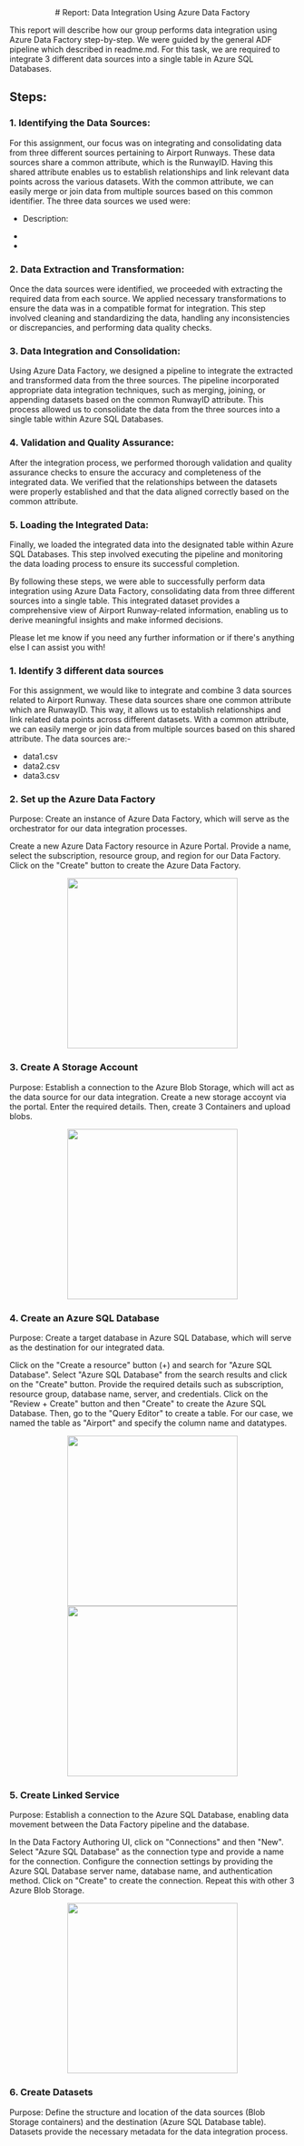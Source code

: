 <div align="center">
   # Report: Data Integration Using Azure Data Factory
</div>

This report will describe how our group performs data integration using Azure Data Factory step-by-step. We were guided by the general ADF pipeline which described in readme.md. For this task, we are required to integrate 3 different data sources into a single table in Azure SQL Databases. 

## Steps:

### 1. Identifying the Data Sources:
   For this assignment, our focus was on integrating and consolidating data from three different sources pertaining to Airport Runways. These data sources share a common attribute, which is the RunwayID. Having this shared attribute enables us to establish relationships and link relevant data points across the various datasets. With the common attribute, we can easily merge or join data from multiple sources based on this common identifier. The three data sources we used were: 

   - [Source 1]: Cars.csv
   Description: 

   - [Source 2]: 
   Description: 

   - [Source 3]: 
   Description: 
   
### 2. Data Extraction and Transformation:
   Once the data sources were identified, we proceeded with extracting the required data from each source. We applied necessary transformations to ensure the data was in a compatible format for integration. This step involved cleaning and standardizing the data, handling any inconsistencies or discrepancies, and performing data quality checks.

### 3. Data Integration and Consolidation:
   Using Azure Data Factory, we designed a pipeline to integrate the extracted and transformed data from the three sources. The pipeline incorporated appropriate data integration techniques, such as merging, joining, or appending datasets based on the common RunwayID attribute. This process allowed us to consolidate the data from the three sources into a single table within Azure SQL Databases.

### 4. Validation and Quality Assurance:
   After the integration process, we performed thorough validation and quality assurance checks to ensure the accuracy and completeness of the integrated data. We verified that the relationships between the datasets were properly established and that the data aligned correctly based on the common attribute.

### 5. Loading the Integrated Data:
   Finally, we loaded the integrated data into the designated table within Azure SQL Databases. This step involved executing the pipeline and monitoring the data loading process to ensure its successful completion.

By following these steps, we were able to successfully perform data integration using Azure Data Factory, consolidating data from three different sources into a single table. This integrated dataset provides a comprehensive view of Airport Runway-related information, enabling us to derive meaningful insights and make informed decisions.

Please let me know if you need any further information or if there's anything else I can assist you with!







### 1. Identify 3 different data sources
For this assignment, we would like to integrate and combine 3 data sources related to Airport Runway. These data sources share one common attribute which are RunwayID. This way, it allows us to establish relationships and link related data points across different datasets. With a common attribute, we can easily merge or join data from multiple sources based on this shared attribute. The data sources are:-
- data1.csv
- data2.csv
- data3.csv

### 2. Set up the Azure Data Factory
Purpose: Create an instance of Azure Data Factory, which will serve as the orchestrator for our data integration processes.

Create a new Azure Data Factory resource in Azure Portal. Provide a name, select the subscription, resource group, and region for our Data Factory. Click on the "Create" button to create the Azure Data Factory.
<p align="center">
  <img src="images/datafactory.jpg" height= '300px'>
</p>

### 3. Create A Storage Account
Purpose: Establish a connection to the Azure Blob Storage, which will act as the data source for our data integration.
Create a new storage accoynt via the portal. Enter the required details. Then, create 3 Containers and upload blobs. 
<p align="center">
  <img src="images/storageacc.jpg" height= '300px'>
</p>

### 4. Create an Azure SQL Database
Purpose: Create a target database in Azure SQL Database, which will serve as the destination for our integrated data.

Click on the "Create a resource" button (+) and search for "Azure SQL Database". Select "Azure SQL Database" from the search results and click on the "Create" button. Provide the required details such as subscription, resource group, database name, server, and credentials. Click on the "Review + Create" button and then "Create" to create the Azure SQL Database. Then, go to the "Query Editor" to create a table. For our case, we named the table as "Airport" and specify the column name and datatypes. 
<p align="center">
  <img src="images/database.jpg" height= '300px'>
  <img src="images/query.jpg" height= '300px'>
</p>

### 5. Create Linked Service
Purpose: Establish a connection to the Azure SQL Database, enabling data movement between the Data Factory pipeline and the database.

In the Data Factory Authoring UI, click on "Connections" and then "New". Select "Azure SQL Database" as the connection type and provide a name for the connection. Configure the connection settings by providing the Azure SQL Database server name, database name, and authentication method. Click on "Create" to create the connection. Repeat this with other 3 Azure Blob Storage.
<p align="center">
  <img src="images/database.jpg" height= '300px'>
</p>

### 6. Create Datasets
Purpose: Define the structure and location of the data sources (Blob Storage containers) and the destination (Azure SQL Database table). Datasets provide the necessary metadata for the data integration process.
